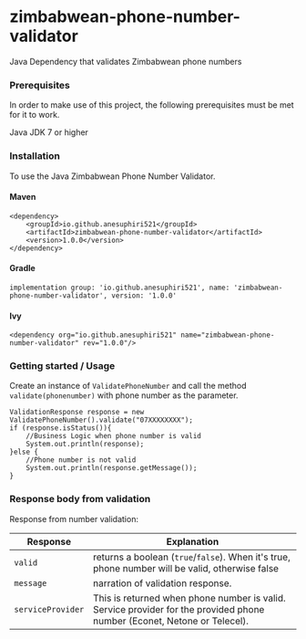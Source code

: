 # zimbabwean-phone-number-validator
Java Dependency that validates Zimbabwean phone numbers

### Prerequisites
In order to make use of this project, the following prerequisites must be met for it to work.

Java JDK 7 or higher

### Installation
To use the Java Zimbabwean Phone Number Validator. 

#### Maven
``` 
<dependency>
    <groupId>io.github.anesuphiri521</groupId>
    <artifactId>zimbabwean-phone-number-validator</artifactId>
    <version>1.0.0</version>
</dependency> 
```

#### Gradle
```
implementation group: 'io.github.anesuphiri521', name: 'zimbabwean-phone-number-validator', version: '1.0.0'
```

#### Ivy
```
<dependency org="io.github.anesuphiri521" name="zimbabwean-phone-number-validator" rev="1.0.0"/>
```

### Getting started / Usage
Create an instance of `ValidatePhoneNumber` and call the method `validate(phonenumber)` with phone number as the parameter.
``` 
ValidationResponse response = new ValidatePhoneNumber().validate("07XXXXXXXX");
if (response.isStatus()){
    //Business Logic when phone number is valid
    System.out.println(response);
}else {
    //Phone number is not valid
    System.out.println(response.getMessage());
}
``` 

### Response body from validation
Response from number validation:

| Response | Explanation  |
|----------------|--------------|
| `valid`   | returns a boolean (`true`/`false`). When it's true, phone number will be valid, otherwise false |
| `message`  | narration of validation response. |
| `serviceProvider`   | This is returned when phone number is valid.<br/>Service provider for the provided phone number (Econet, Netone or Telecel). |
